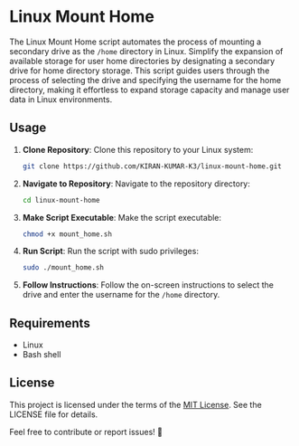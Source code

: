 # Linux Mount Home

The Linux Mount Home script automates the process of mounting a secondary drive as the `/home` directory in Linux. Simplify the expansion of available storage for user home directories by designating a secondary drive for home directory storage. This script guides users through the process of selecting the drive and specifying the username for the home directory, making it effortless to expand storage capacity and manage user data in Linux environments.

## Usage

1. **Clone Repository**: 
    Clone this repository to your Linux system:
    ```bash
    git clone https://github.com/KIRAN-KUMAR-K3/linux-mount-home.git
    ```

2. **Navigate to Repository**: 
    Navigate to the repository directory:
    ```bash
    cd linux-mount-home
    ```

3. **Make Script Executable**: 
    Make the script executable:
    ```bash
    chmod +x mount_home.sh
    ```

4. **Run Script**: 
    Run the script with sudo privileges:
    ```bash
    sudo ./mount_home.sh
    ```

5. **Follow Instructions**: 
    Follow the on-screen instructions to select the drive and enter the username for the `/home` directory.

## Requirements

- Linux
- Bash shell

## License

This project is licensed under the terms of the [MIT License](https://github.com/KIRAN-KUMAR-K3/linux-mount-home/blob/ca7fbef5c3512b94b40f6adde69d6982917f1f78/LICENSE). See the LICENSE file for details.

Feel free to contribute or report issues! 🚀
